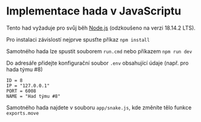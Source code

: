 # Implementace hada v JavaScriptu

Tento had vyžaduje pro svůj běh [Node.js](https://nodejs.org/) (odzkoušeno na verzi 18.14.2 LTS).

Pro instalaci závislostí nejprve spusťte příkaz `npm install`

Samotného hada lze spustit souborem `run.cmd` nebo příkazem `npm run dev`

Do adresáře přidejte konfigurační soubor `.env` obsahující údaje (např. pro hada týmu #8)
```
ID = 8
IP = "127.0.0.1"
PORT = 6008
NAME = "Had týmu #8"
```

Samotného hada najdete v souboru `app/snake.js`, kde změníte tělo funkce `exports.move`
